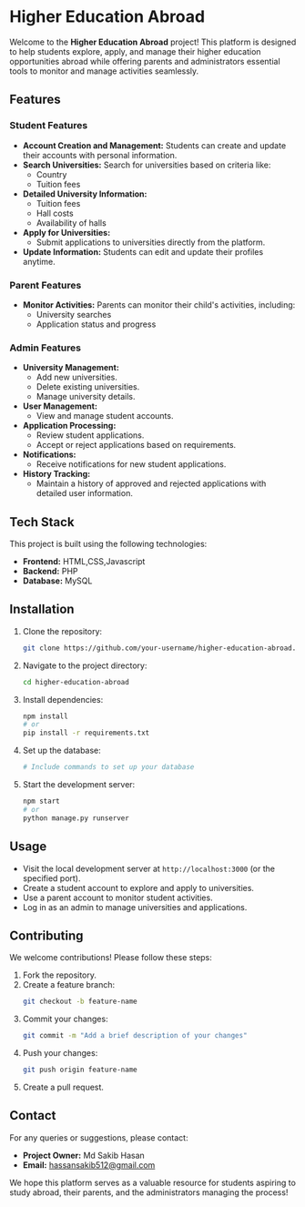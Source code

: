 # Higher Education Abroad

Welcome to the **Higher Education Abroad** project! This platform is designed to help students explore, apply, and manage their higher education opportunities abroad while offering parents and administrators essential tools to monitor and manage activities seamlessly.

## Features

### Student Features
- **Account Creation and Management:** Students can create and update their accounts with personal information.
- **Search Universities:** Search for universities based on criteria like:
  - Country
  - Tuition fees
- **Detailed University Information:**
  - Tuition fees
  - Hall costs
  - Availability of halls
- **Apply for Universities:**
  - Submit applications to universities directly from the platform.
- **Update Information:** Students can edit and update their profiles anytime.

### Parent Features
- **Monitor Activities:** Parents can monitor their child's activities, including:
  - University searches
  - Application status and progress

### Admin Features
- **University Management:**
  - Add new universities.
  - Delete existing universities.
  - Manage university details.
- **User Management:**
  - View and manage student accounts.
- **Application Processing:**
  - Review student applications.
  - Accept or reject applications based on requirements.
- **Notifications:**
  - Receive notifications for new student applications.
- **History Tracking:**
  - Maintain a history of approved and rejected applications with detailed user information.

## Tech Stack
This project is built using the following technologies:
- **Frontend:** HTML,CSS,Javascript
- **Backend:** PHP
- **Database:** MySQL

## Installation
1. Clone the repository:
   ```bash
   git clone https://github.com/your-username/higher-education-abroad.git
   ```
2. Navigate to the project directory:
   ```bash
   cd higher-education-abroad
   ```
3. Install dependencies:
   ```bash
   npm install
   # or
   pip install -r requirements.txt
   ```
4. Set up the database:
   ```bash
   # Include commands to set up your database
   ```
5. Start the development server:
   ```bash
   npm start
   # or
   python manage.py runserver
   ```

## Usage
- Visit the local development server at `http://localhost:3000` (or the specified port).
- Create a student account to explore and apply to universities.
- Use a parent account to monitor student activities.
- Log in as an admin to manage universities and applications.

## Contributing
We welcome contributions! Please follow these steps:
1. Fork the repository.
2. Create a feature branch:
   ```bash
   git checkout -b feature-name
   ```
3. Commit your changes:
   ```bash
   git commit -m "Add a brief description of your changes"
   ```
4. Push your changes:
   ```bash
   git push origin feature-name
   ```
5. Create a pull request.


## Contact
For any queries or suggestions, please contact:
- **Project Owner:** Md Sakib Hasan
- **Email:** hassansakib512@gmail.com

We hope this platform serves as a valuable resource for students aspiring to study abroad, their parents, and the administrators managing the process!
